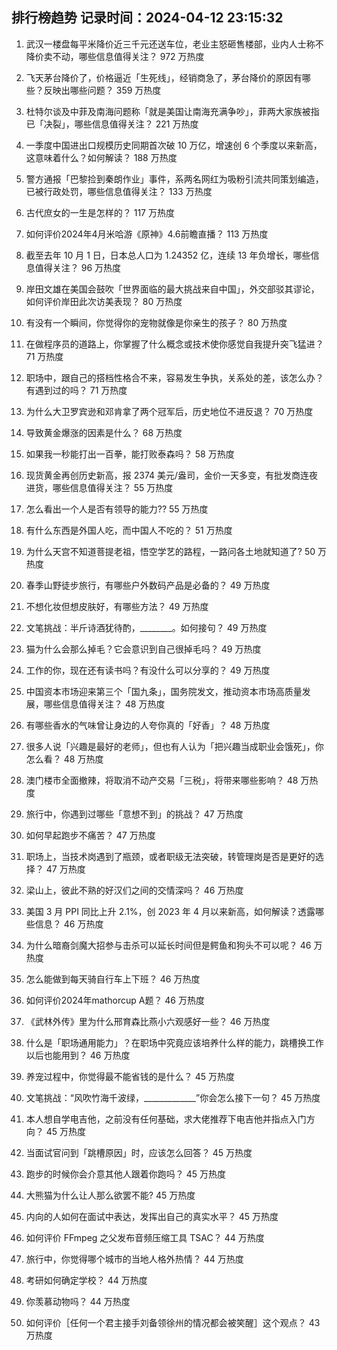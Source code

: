 
## 排行榜趋势 记录时间：2024-04-12 23:15:32
  
  1. 武汉一楼盘每平米降价近三千元还送车位，老业主怒砸售楼部，业内人士称不降价卖不动，哪些信息值得关注？ 972 万热度
    
  2. 飞天茅台降价了，价格逼近「生死线」，经销商急了，茅台降价的原因有哪些？反映出哪些问题？ 359 万热度
    
  3. 杜特尔谈及中菲及南海问题称「就是美国让南海充满争吵」，菲两大家族被指已「决裂」，哪些信息值得关注？ 221 万热度
    
  4. 一季度中国进出口规模历史同期首次破 10 万亿，增速创 6 个季度以来新高，这意味着什么？如何解读？ 188 万热度
    
  5. 警方通报「巴黎捡到秦朗作业」事件，系两名网红为吸粉引流共同策划编造，已被行政处罚，哪些信息值得关注？ 133 万热度
    
  6. 古代庶女的一生是怎样的？ 117 万热度
    
  7. 如何评价2024年4月米哈游《原神》4.6前瞻直播？ 113 万热度
    
  8. 截至去年 10 月 1 日，日本总人口为 1.24352 亿，连续 13 年负增长，哪些信息值得关注？ 96 万热度
    
  9. 岸田文雄在美国会鼓吹「世界面临的最大挑战来自中国」，外交部驳其谬论，如何评价岸田此次访美表现？ 80 万热度
    
  10. 有没有一个瞬间，你觉得你的宠物就像是你亲生的孩子？ 80 万热度
    
  11. 在做程序员的道路上，你掌握了什么概念或技术使你感觉自我提升突飞猛进？ 71 万热度
    
  12. 职场中，跟自己的搭档性格合不来，容易发生争执，关系处的差，该怎么办？有遇到过的吗？ 71 万热度
    
  13. 为什么大卫罗宾逊和邓肯拿了两个冠军后，历史地位不进反退？ 70 万热度
    
  14. 导致黄金爆涨的因素是什么？ 68 万热度
    
  15. 如果我一秒能打出一百拳，能打败泰森吗？ 58 万热度
    
  16. 现货黄金再创历史新高，报 2374 美元/盎司，金价一天多变，有批发商连夜进货，哪些信息值得关注？ 55 万热度
    
  17. 怎么看出一个人是否有领导的能力?? 55 万热度
    
  18. 有什么东西是外国人吃，而中国人不吃的？ 51 万热度
    
  19. 为什么天宫不知道菩提老祖，悟空学艺的路程，一路问各土地就知道了? 50 万热度
    
  20. 春季山野徒步旅行，有哪些户外数码产品是必备的？ 49 万热度
    
  21. 不想化妆但想皮肤好，有哪些方法？ 49 万热度
    
  22. 文笔挑战：半斤诗酒犹待酌，________。如何接句？ 49 万热度
    
  23. 猫为什么会那么掉毛？它会意识到自己很掉毛吗？ 49 万热度
    
  24. 工作的你，现在还有读书吗？有没什么可以分享的？ 49 万热度
    
  25. 中国资本市场迎来第三个「国九条」，国务院发文，推动资本市场高质量发展，哪些信息值得关注？ 48 万热度
    
  26. 有哪些香水的气味曾让身边的人夸你真的「好香」？ 48 万热度
    
  27. 很多人说「兴趣是最好的老师」，但也有人认为「把兴趣当成职业会饿死」，你怎么看？ 48 万热度
    
  28. 澳门楼市全面撤辣，将取消不动产交易「三税」，将带来哪些影响？ 48 万热度
    
  29. 旅行中，你遇到过哪些「意想不到」的挑战？ 47 万热度
    
  30. 如何早起跑步不痛苦？ 47 万热度
    
  31. 职场上，当技术岗遇到了瓶颈，或者职级无法突破，转管理岗是否是更好的选择？ 47 万热度
    
  32. 梁山上，彼此不熟的好汉们之间的交情深吗？ 46 万热度
    
  33. 美国 3 月 PPI 同比上升 2.1%，创 2023 年 4 月以来新高，如何解读？透露哪些信息？ 46 万热度
    
  34. 为什么暗裔剑魔大招参与击杀可以延长时间但是鳄鱼和狗头不可以呢？ 46 万热度
    
  35. 怎么能做到每天骑自行车上下班？ 46 万热度
    
  36. 如何评价2024年mathorcup A题？ 46 万热度
    
  37. 《武林外传》里为什么邢育森比燕小六观感好一些？ 46 万热度
    
  38. 什么是「职场通用能力」？在职场中究竟应该培养什么样的能力，跳槽换工作以后也能用到？ 46 万热度
    
  39. 养宠过程中，你觉得最不能省钱的是什么？ 45 万热度
    
  40. 文笔挑战：“风吹竹海千波绿，_____________”你会怎么接下一句？ 45 万热度
    
  41. 本人想自学电吉他，之前没有任何基础，求大佬推荐下电吉他并指点入门方向？ 45 万热度
    
  42. 当面试官问到「跳槽原因」时，应该怎么回答？ 45 万热度
    
  43. 跑步的时候你会介意其他人跟着你跑吗？ 45 万热度
    
  44. 大熊猫为什么让人那么欲罢不能? 45 万热度
    
  45. 内向的人如何在面试中表达，发挥出自己的真实水平？ 45 万热度
    
  46. 如何评价 FFmpeg 之父发布音频压缩工具 TSAC？ 44 万热度
    
  47. 旅行中，你觉得哪个城市的当地人格外热情？ 44 万热度
    
  48. 考研如何确定学校？ 44 万热度
    
  49. 你羡慕动物吗？ 44 万热度
    
  50. 如何评价［任何一个君主接手刘备领徐州的情况都会被笑醒］这个观点？ 43 万热度
    